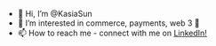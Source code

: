 - 👋 Hi, I’m @KasiaSun
- 👀 I’m interested in commerce, payments, web 3 💙
- 📫 How to reach me - connect with me on [LinkedIn!](https://www.linkedin.com/in/kasiasitkiewicz/)

<!---
KasiaSun/KasiaSun is a ✨ special ✨ repository because its `README.md` (this file) appears on your GitHub profile.
You can click the Preview link to take a look at your changes.
--->
